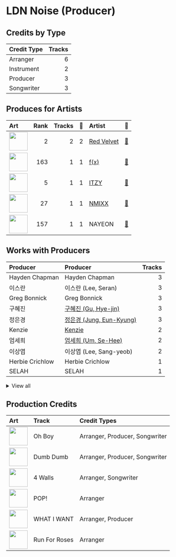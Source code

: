 # LDN Noise (Producer)

## Credits by Type

| Credit Type | Tracks |
|:---|---:|
| Arranger | 6 |
| Instrument | 2 |
| Producer | 3 |
| Songwriter | 3 |

## Produces for Artists

| Art | Rank | Tracks | 💚 | Artist | 🔗 |
|:---|---:|---:|---:|:---|:---|
| <img src="https://i.scdn.co/image/ab6761610000e5eb02a562ea6b1dc718394010ac" alt="" width="50" /> | 2 | 2 | 2 | [Red Velvet](../../artists/red_velvet/overview.md) | [🔗](https://open.spotify.com/artist/1z4g3DjTBBZKhvAroFlhOM) |
| <img src="https://i.scdn.co/image/ab6761610000e5ebe0cc2045ff4e90d12df91cc3" alt="" width="50" /> | 163 | 1 | 1 | [f(x)](../../artists/f(x)/overview.md) | [🔗](https://open.spotify.com/artist/3wRA5UYoo08BBKJnzyKkpF) |
| <img src="https://i.scdn.co/image/ab6761610000e5ebb0e2700dbc17b43328038f7a" alt="" width="50" /> | 5 | 1 | 1 | [ITZY](../../artists/itzy/overview.md) | [🔗](https://open.spotify.com/artist/2KC9Qb60EaY0kW4eH68vr3) |
| <img src="https://i.scdn.co/image/ab6761610000e5eb1edc72b57c227d48e28888b1" alt="" width="50" /> | 27 | 1 | 1 | [NMIXX](../../artists/nmixx/overview.md) | [🔗](https://open.spotify.com/artist/28ot3wh4oNmoFOdVajibBl) |
| <img src="https://i.scdn.co/image/ab6761610000e5ebfbdd3f060e1cbe9e8eeaecac" alt="" width="50" /> | 157 | 1 | 1 | NAYEON | [🔗](https://open.spotify.com/artist/1VwDG9aBflQupaFNjUru9A) |

## Works with Producers

| Producer | Producer | Tracks |
|:---|:---|---:|
| Hayden Chapman | Hayden Chapman | 3 |
| 이스란 | 이스란 (Lee, Seran) | 3 |
| Greg Bonnick | Greg Bonnick | 3 |
| 구혜진 | [구혜진 (Gu, Hye-jin)](../구혜진_(gu,_hye-jin)/overview.md) | 3 |
| 정은경 | [정은경 (Jung, Eun-Kyung)](../정은경_(jung,_eun-kyung)/overview.md) | 3 |
| Kenzie | [Kenzie](../kenzie/overview.md) | 2 |
| 엄세희 | [엄세희 (Um, Se-Hee)](../엄세희_(um,_se-hee)/overview.md) | 2 |
| 이상엽 | 이상엽 (Lee, Sang-yeob) | 2 |
| Herbie Crichlow | Herbie Crichlow | 1 |
| SELAH | SELAH | 1 |


<details>
<summary>View all</summary>

| Producer | Producer | Tracks |
|:---|:---|---:|
| Karin Wilhemina Eurenius | Karin Wilhemina Eurenius | 1 |
| 서지음 | [서지음 (Seo, Ji Eum)](../서지음_(seo,_ji_eum)/overview.md) | 1 |
| Jin Choi | Jin Choi | 1 |
| 김규영 | 김규영 (Kim, Kyu-young) | 1 |
| Ellen Berg Tollbom | Ellen Berg Tollbom | 1 |
| Tayla Parx | Tayla Parx | 1 |
| Taet Chesterton | Taet Chesterton | 1 |
| 강영현 | 강영현 (Kang, Young-hyun) | 1 |
| Tay Jasper | Tay Jasper | 1 |
| 김영현 | 김영현 (Kim, Young-hyun) | 1 |
| Frankie Day | Frankie Day | 1 |
| 서은일 | 서은일 (Seo, Eun-il) | 1 |
| 정의석 | 정의석 (Jung, Euisuk) | 1 |
| Ayushy | Ayushy | 1 |
| 심은지 | [심은지 (Sim, Eunjee)](../심은지_(sim,_eunjee)/overview.md) | 1 |
| 구종필 | [구종필 (Koo, Jong-Pil)](../구종필_(koo,_jong-pil)/overview.md) | 1 |
| 임홍진 | 임홍진 (Im, Hong-Jin) | 1 |
| Kriz | [Kriz](../kriz/overview.md) | 1 |
| 구태우 | 구태우 (Gutaeu) | 1 |
| 이지홍 | 이지홍 (Lee, Ji-hong) | 1 |
| 초이 | 초이 (Choi) | 1 |
| 김진환 | 김진환 (Kim, Jin Hwan) | 1 |
| Danny Shah | Danny Shah | 1 |
| Lauren Dyson | Lauren Dyson | 1 |
| 김동현 | 김동현 (Kim, Dong-hyun) | 1 |
| Adrian McKinnon | Adrian McKinnon | 1 |
| Ryan S. Jhun | [Ryan S. Jhun](../ryan_s__jhun/overview.md) | 1 |
| 새봄 | 새봄 (Sae Bom) | 1 |
| Tony Maserati | [Tony Maserati](../tony_maserati/overview.md) | 1 |
| Deanna | Deanna | 1 |
| 이태섭 | [이태섭 (Lee, Tae-Sub)](../이태섭_(lee,_tae-sub)/overview.md) | 1 |
| 김철순 | 김철순 (Kim, Chul-Soon) | 1 |

</details>


## Production Credits

| Art | Track | Credit Types |
|:---|:---|:---|
| <img src="https://i.scdn.co/image/ab67616d0000b27371a70331062453ece06f8b79" alt="" width="50" /> | Oh Boy | Arranger, Producer, Songwriter |
| <img src="https://i.scdn.co/image/ab67616d0000b27371a70331062453ece06f8b79" alt="" width="50" /> | Dumb Dumb | Arranger, Producer, Songwriter |
| <img src="https://i.scdn.co/image/ab67616d0000b273b6baf420e67f45971ca0d216" alt="" width="50" /> | 4 Walls | Arranger, Songwriter |
| <img src="https://i.scdn.co/image/ab67616d0000b2735fb4a9cfbeb3b7beb337ed02" alt="" width="50" /> | POP! | Arranger |
| <img src="https://i.scdn.co/image/ab67616d0000b273e61bca92e4a64e50ee44a009" alt="" width="50" /> | WHAT I WANT | Arranger, Producer |
| <img src="https://i.scdn.co/image/ab67616d0000b27381d97a31253b898bc4149195" alt="" width="50" /> | Run For Roses | Arranger |